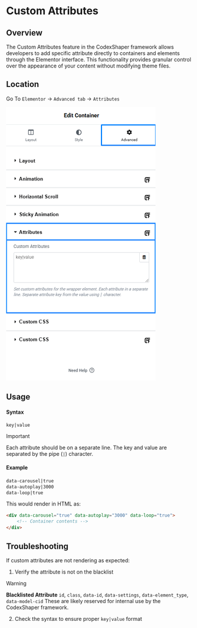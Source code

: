 # Custom Attributes

## Overview
The Custom Attributes feature in the CodexShaper framework allows developers to add specific attribute directly to containers and elements through the Elementor interface. This functionality provides granular control over the appearance of your content without modifying theme files.

## Location
Go To `Elementor` → `Advanced tab` → `Attributes`

<p class="cxf--img-wrapper w-max">
    <img src="/public/assets/framework/images/extensions/elementor/custom-attribute.png" alt="Elementor Custom Attribute Interface">
</p>

## Usage

#### Syntax
```
key|value
```
>[!IMPORTANT]
>Each attribute should be on a separate line. The key and value are separated by the pipe (`|`) character.

#### Example
```
data-carousel|true
data-autoplay|3000
data-loop|true
```

This would render in HTML as:

```html
<div data-carousel="true" data-autoplay="3000" data-loop="true">
    <!-- Container contents -->
</div>
```

## Troubleshooting
If custom attributes are not rendering as expected:

1. Verify the attribute is not on the blacklist

>[!WARNING]
>**Blacklisted Attribute** `id`, `class`, `data-id`, `data-settings`, `data-element_type`, `data-model-cid`
>These are likely reserved for internal use by the CodexShaper framework.

2. Check the syntax to ensure proper `key|value` format
